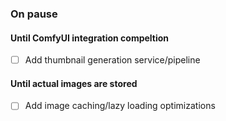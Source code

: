 ### On pause
#### Until ComfyUI integration compeltion
- [ ] Add thumbnail generation service/pipeline

#### Until actual images are stored
- [ ] Add image caching/lazy loading optimizations